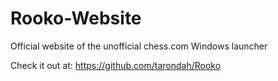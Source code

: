 # Rooko-Website
Official website of the unofficial chess.com Windows launcher

Check it out at: https://github.com/tarondah/Rooko
